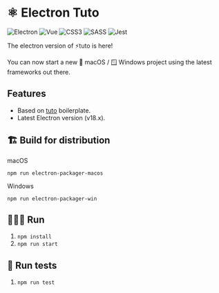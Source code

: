 # ⚛️ Electron Tuto

![Electron](https://img.shields.io/badge/Electron-2B2E3A?style=for-the-badge&logo=electron&logoColor=9FEAF9)
![Vue](https://img.shields.io/badge/Vue.js-35495E?style=for-the-badge&logo=vue.js&logoColor=4FC08D) ![CSS3](https://img.shields.io/badge/css3-%231572B6.svg?style=for-the-badge&logo=css3&logoColor=white) ![SASS](https://img.shields.io/badge/SASS-hotpink.svg?style=for-the-badge&logo=SASS&logoColor=white) ![Jest](https://img.shields.io/badge/-jest-%23C21325?style=for-the-badge&logo=jest&logoColor=white)

The electron version of ⚡️tuto is here!

You can now start a new 🍎 macOS / 🪟 Windows project using the latest frameworks out there.

## Features
- Based on [tuto](https://github.com/morellexf26/tuto.git) boilerplate.
- Latest Electron version (v18.x).

## 🏗 Build for distribution

macOS

`npm run electron-packager-macos`

Windows

`npm run electron-packager-win`

## 🏃🏼‍♂️ Run

1. `npm install`
2. `npm run start`

## 🧪 Run tests

1. `npm run test`